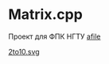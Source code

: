 # Matrix.cpp
Проект для ФПК НГТУ
[afile](http://htmlpreview.github.com?https://github.com/belomir/Matrix.cpp/blob/master/svg.svg)

[2to10.svg](https://rawgit.com/belomir/svg/master/src/education/2to10.svg)
